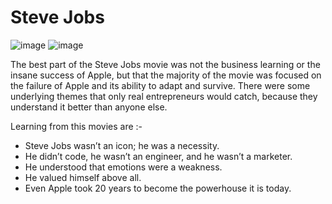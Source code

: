 # Steve Jobs
![image](https://user-images.githubusercontent.com/85029234/133918314-dfbf23f0-cc90-4404-b85f-0b88b323a0db.png) ![image](https://user-images.githubusercontent.com/85029234/133918524-a0e864c8-a63b-40e4-adc3-f008fb0b8229.png)

The best part of the Steve Jobs movie was not the business learning or the insane success of Apple, but that the majority of the movie was focused on the failure of Apple and its ability to adapt and survive. There were some underlying themes that only real entrepreneurs would catch, because they understand it better than anyone else.

Learning from this movies are :- 
*  Steve Jobs wasn’t an icon; he was a necessity.
*  He didn’t code, he wasn’t an engineer, and he wasn’t a marketer.
*  He understood that emotions were a weakness.
*  He valued himself above all.
*  Even Apple took 20 years to become the powerhouse it is today. 

